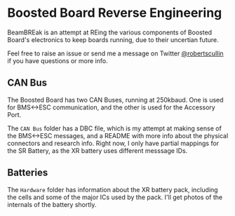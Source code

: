 # Boosted Board Reverse Engineering
BeamBREak is an attempt at REing the various components of Boosted Board's electronics to keep boards running, due to their uncertian future.

Feel free to raise an issue or send me a message on Twitter [@robertscullin](https://twitter.com/robertscullin) if you have questions or more info.

## CAN Bus
The Boosted Board has two CAN Buses, running at 250kbaud. One is used for BMS<->ESC communication, and the other is used for the Accessory Port.

The `CAN Bus` folder has a DBC file, which is my attempt at making sense of the BMS<->ESC messages, and a README with more info about the physical connectors and research info. Right now, I only have partial mappings for the SR Battery, as the XR battery uses different messsage IDs.

## Batteries
The `Hardware` folder has information about the XR battery pack, including the cells and some of the major ICs used by the pack. I'll get photos of the internals of the battery shortly.